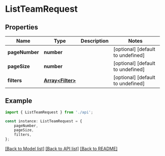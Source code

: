 # ListTeamRequest


## Properties

Name | Type | Description | Notes
------------ | ------------- | ------------- | -------------
**pageNumber** | **number** |  | [optional] [default to undefined]
**pageSize** | **number** |  | [optional] [default to undefined]
**filters** | [**Array&lt;Filter&gt;**](Filter.md) |  | [optional] [default to undefined]

## Example

```typescript
import { ListTeamRequest } from './api';

const instance: ListTeamRequest = {
    pageNumber,
    pageSize,
    filters,
};
```

[[Back to Model list]](../README.md#documentation-for-models) [[Back to API list]](../README.md#documentation-for-api-endpoints) [[Back to README]](../README.md)

